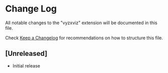 # Change Log

All notable changes to the "vyzxviz" extension will be documented in this file.

Check [Keep a Changelog](http://keepachangelog.com/) for recommendations on how to structure this file.

## [Unreleased]

- Initial release